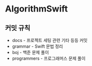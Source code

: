 # AlgorithmSwift

## 커밋 규칙
* docs - 프로젝트 세팅 관련 기타 등등 커밋
* grammar - Swift 문법 정리
* boj - 백준 문제 풀이
* programmers - 프로그래머스 문제 풀이
